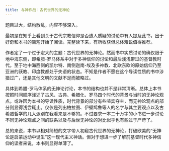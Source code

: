 ```yaml
---
title: 与神作战：古代世界的无神论
---
```


题目过大，结构散乱，内容不够深入。

最初是在知乎上看到关于古代宗教信仰是否遭人质疑的讨论中有人提及此书，出于好奇和本书的简短开始了阅读。完整读下来，有所收获但总体难说值得推荐。

作者定了一个过于宏大的主题：古代世界的无神论。然而书中实质讨论的确仅限于地中海东侧，即希腊-罗马体系中对于多神信仰的讨论和最后浅浅带过的基督教时代。至于地中海西侧的凯尔特、南侧迦南-埃及多神教、北欧东欧的原始信仰乃至亚洲的祆教、印度教都处于失语的状态。不知是作者不愿在这个导读性质的书中涉猎过广，还是其他文明的文献不足而被略过。

具体到希腊-罗马体系的无神论讨论，本书的结构也并不是非常清晰。总体上本书按照时间顺序浅述了古风、古典、希腊化、罗马四个时代的背景与当时的无神论观点。或许因为本书的导读性质，时代背景的部分有些喧宾夺主，而无神论观点的部分则显得浅尝辄止。仅仅是列出柏拉图、伊壁鸠鲁等人的名字与其主要观点以及古希腊哲学的几大派别在我看来是不够的。不过要求一本二十万字的小书进一步讨论不同无神论观点之间的联系以及与后世无神论的对比似乎也有些过于严苛了。

总的来说，本书以相对简短的文字带人初窥古代世界的无神论，打破欧美的“无神论是启蒙运动中诞生”这一现代主义神话。但对于想进一步了解前基督时代多神信仰的读者来说，本书则显得单薄了。